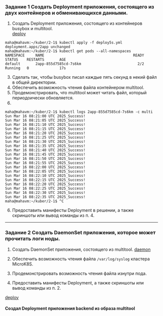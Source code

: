### Задание 1 Создать Deployment приложения, состоящего из двух контейнеров и обменивающихся данными.

1. Создать Deployment приложения, состоящего из контейнеров busybox и multitool.   
[deploy](https://github.com/Heimdier/DEV/blob/main/Kube/2.1/deploy.yml)
```shell
maha@mahavm:~/kuber/2-1$ kubectl apply -f deploy5s.yml
deployment.apps/2app unchanged
maha@mahavm:~/kuber/2-1$ kubectl get pods --all-namespaces
NAMESPACE     NAME                                         READY   STATUS    RESTARTS       AGE
default       2app-855d7585cd-7s6km                          2/2     Running   0              17s
```

3. Сделать так, чтобы busybox писал каждые пять секунд в некий файл в общей директории.
4. Обеспечить возможность чтения файла контейнером multitool.
5. Продемонстрировать, что multitool может читать файл, который периодоически обновляется.
6. 
```shell
maha@mahavm:~/kuber/2-1$ kubectl logs 2app-855d7585cd-7s6km -c multi
Sun Mar 16 08:21:00 UTC 2025_Success!
Sun Mar 16 08:21:05 UTC 2025_Success!
Sun Mar 16 08:21:10 UTC 2025_Success!
Sun Mar 16 08:21:15 UTC 2025_Success!
Sun Mar 16 08:21:20 UTC 2025_Success!
Sun Mar 16 08:21:25 UTC 2025_Success!
Sun Mar 16 08:21:30 UTC 2025_Success!
Sun Mar 16 08:21:35 UTC 2025_Success!
Sun Mar 16 08:21:40 UTC 2025_Success!
Sun Mar 16 08:21:45 UTC 2025_Success!
Sun Mar 16 08:21:50 UTC 2025_Success!
Sun Mar 16 08:21:55 UTC 2025_Success!
Sun Mar 16 08:22:00 UTC 2025_Success!
Sun Mar 16 08:22:05 UTC 2025_Success!
Sun Mar 16 08:22:10 UTC 2025_Success!
Sun Mar 16 08:22:15 UTC 2025_Success!
Sun Mar 16 08:22:20 UTC 2025_Success!
Sun Mar 16 08:22:25 UTC 2025_Success!
Sun Mar 16 08:22:30 UTC 2025_Success!
Sun Mar 16 08:22:35 UTC 2025_Success!
maha@mahavm:~/kuber/2-1$ ^C

```
6. Предоставить манифесты Deployment в решении, а также скриншоты или вывод команды из п. 4.

------

### Задание 2 Создать DaemonSet приложения, которое может прочитать логи ноды.

1. Создать DaemonSet приложения, состоящего из multitool.
[daemon](https://github.com/Heimdier/DEV/blob/main/Kube/2.1/daemon.yml)
  
3. Обеспечить возможность чтения файла `/var/log/syslog` кластера MicroK8S.
4. Продемонстрировать возможность чтения файла изнутри пода.
5. Предоставить манифесты Deployment, а также скриншоты или вывод команды из п. 2.


[deploy](https://github.com/Heimdier/DEV/blob/main/Kube/2.1/deploy.yml)

#### Создал Deployment приложения backend из образа multitool

```shell

```
